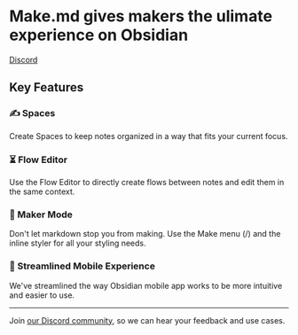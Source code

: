 # Make.md gives makers the ulimate experience on Obsidian
[Discord](https://make.md/community)

## Key Features

### ✍️ Spaces
Create Spaces to keep notes organized in a way that fits your current focus.

### ⏳ Flow Editor
Use the Flow Editor to directly create flows between notes and edit them in the same context.

### 🚀 Maker Mode
Don't let markdown stop you from making. Use the Make menu (/) and the inline styler for all your styling needs.

### 📱 Streamlined Mobile Experience
We've streamlined the way Obsidian mobile app works to be more intuitive and easier to use.

---

Join [our Discord community](https://make.md/community), so we can hear your feedback and use cases.